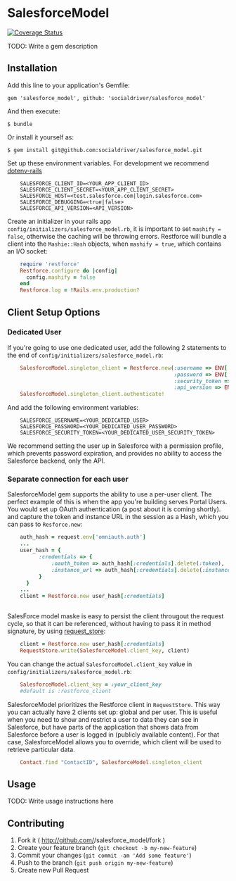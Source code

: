 # SalesforceModel
[![Coverage Status](https://coveralls.io/repos/socialdriver/salesforce_model/badge.svg)](https://coveralls.io/r/socialdriver/salesforce_model)

TODO: Write a gem description

## Installation

Add this line to your application's Gemfile:

    gem 'salesforce_model', github: 'socialdriver/salesforce_model'

And then execute:

    $ bundle

Or install it yourself as:

    $ gem install git@github.com:socialdriver/salesforce_model.git

Set up these environment variables. For development we recommend [dotenv-rails](https://rubygems.org/gems/dotenv-rails)
```
    SALESFORCE_CLIENT_ID=<YOUR_APP_CLIENT_ID>
    SALESFORCE_CLIENT_SECRET=<YOUR_APP_CLIENT_SECRET>
    SALESFORCE_HOST=<test.salesforce.com|login.salesforce.com>
    SALESFORCE_DEBUGGING=<true|false>
    SALESFORCE_API_VERSION=<API_VERSION>
```

Create an initializer in your rails app `config/initializers/salesforce_model.rb`, it is important to set `mashify = false`, otherwise the caching will be throwing errors. Restforce will bundle a client into the `Mashie::Hash` objects, when `mashify = true`, which contains an I/O socket:

```ruby
    require 'restforce'
    Restforce.configure do |config|
      config.mashify = false
    end
    Restforce.log = !Rails.env.production?
```

## Client Setup Options
### Dedicated User
If you're going to use one dedicated user, add the following 2 statements to the end of  `config/initializers/salesforce_model.rb`:
```ruby
    SalesforceModel.singleton_client = Restforce.new(:username => ENV['SALESFORCE_USERNAME'],
                                                     :password => ENV['SALESFORCE_PASSWORD'],
                                                     :security_token => ENV['SALESFORCE_SECURITY_TOKEN'],
                                                     :api_version => ENV['SALESFORCE_API_VERSION'])
    SalesforceModel.singleton_client.authenticate!
```
And add the following environment variables:
```
    SALESFORCE_USERNAME=<YOUR_DEDICATED_USER>
    SALESFORCE_PASSWORD=<YOUR_DEDICATED_USER_PASSWORD>
    SALESFORCE_SECURITY_TOKEN=<YOUR_DEDICATED_USER_SECURITY_TOKEN>
```
We recommend setting the user up in Salesforce with a permission profile, which prevents password expiration, and provides no ability to access the Salesforce backend, only the API. 
### Separate connection for each user
SalesforceModel gem supports the ability to use a per-user client. The perfect example of this is when the app you're building serves Portal Users. You would set up OAuth authentication (a post about it is coming shortly). and capture the token and instance URL in the session as a Hash, which you can pass to `Resforce.new`:
```ruby
    auth_hash = request.env['omniauth.auth']
    ...
    user_hash = {
          :credentials => {
              :oauth_token => auth_hash[:credentials].delete(:token),
              :instance_url => auth_hash[:credentials].delete(:instance_url)
          }
      }
    ...
    client = Restforce.new user_hash[:credentials]
    
```
SalesForce model maske is easy to persist the client througout the request cycle, so that it can be referenced, without having to pass it in method signature, by using [request_store](https://github.com/steveklabnik/request_store):
```ruby 
    client = Restforce.new user_hash[:credentials]
    RequestStore.write(SalesforceModel.client_key, client)
```
You can change the actual `SalesforceModel.client_key` value in `config/initializers/salesforce_model.rb`:
```ruby 
    SalesforceModel.client_key = :your_client_key
    #default is :restforce_client
```
SalesforceModel prioritizes the Restforce client in `RequestStore`. This way you can actually have 2 clients set up: global and per user. This is useful when you need to show and restrict a user to data they can see in Salesforce, but have parts of the application that shows data from Salesforce before a user is logged in (publicly available content). For that case, SalesforceModel allows you to override, which client will be used to retrieve particular data.
```ruby 
    Contact.find "ContactID", SalesforceModel.singleton_client
```

## Usage

TODO: Write usage instructions here

## Contributing

1. Fork it ( http://github.com/<my-github-username>/salesforce_model/fork )
2. Create your feature branch (`git checkout -b my-new-feature`)
3. Commit your changes (`git commit -am 'Add some feature'`)
4. Push to the branch (`git push origin my-new-feature`)
5. Create new Pull Request
